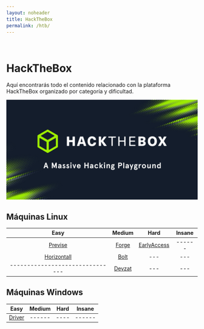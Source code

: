 ```yaml
---
layout: noheader
title: HackTheBox
permalink: /htb/
---
```


<br/>

# HackTheBox

Aquí encontrarás todo el contenido relacionado con la plataforma HackTheBox organizado por categoría y dificultad.

![HackTheBox](/assets/images/hackthebox/htb.jpg)


## Máquinas Linux

| Easy                            | Medium                          | Hard                            | Insane |
|:-------------------------------:|:-------------------------------:|:-------------------------------:|:------:|
| [Previse](/htb/previse)         | [Forge](/htb/forge)             | [EarlyAccess](/htb/earlyaccess) | ------ |
| [Horizontall](/htb/horizontall) | [Bolt](/htb/bolt)               | --- | --- |
| ------------------------------- | [Devzat](/htb/devzat)           | --- | --- |

## Máquinas Windows

| Easy                  | Medium | Hard | Insane |
|:---------------------:|:------:|:----:|:------:|
| [Driver](/htb/driver) | ------ | ---- | ------ |